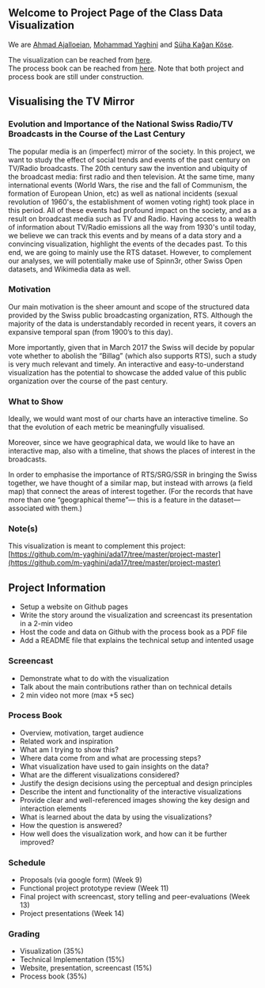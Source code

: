 ## Welcome to Project Page of the Class Data Visualization

We are [Ahmad Ajalloeian](https://github.com/#), [Mohammad Yaghini](https://github.com/m-yaghini) and [Süha Kağan Köse](https://github.com/skagankose).


The visualization can be reached from [here](/dv_fall_2017/visual).\
The process book can be reached from [here](/dv_fall_2017/book).
Note that both project and process book are still under construction.

## Visualising the TV Mirror
### Evolution and Importance of the National Swiss Radio/TV Broadcasts in the Course of the Last Century

The popular media is an (imperfect) mirror of the society. In this project, we want to study the effect of social trends and events of the past century on TV/Radio broadcasts. The 20th century saw the invention and ubiquity of the broadcast media: first radio and then television. At the same time, many international events (World Wars, the rise and the fall of Communism, the formation of European Union, etc) as well as national incidents (sexual revolution of 1960's, the establishment of women voting right) took place in this period. All of these events had profound impact on the society, and as a result on broadcast media such as TV and Radio. Having access to a wealth of information about TV/Radio emissions all the way from 1930's until today, we believe we can track this events and by means of a data story and a convincing visualization, highlight the events of the decades past. To this end, we are going to mainly use the RTS dataset. However, to complement our analyses, we will potentially make use of Spinn3r, other Swiss Open datasets, and Wikimedia data as well.

### Motivation
Our main motivation is the sheer amount and scope of the structured data provided by the Swiss public broadcasting organization, RTS.  Although the majority of the data is understandably recorded in recent years, it covers an expansive temporal span (from 1900’s to this day).

More importantly, given that in March 2017 the Swiss will decide by popular vote whether to abolish the “Billag” (which also supports RTS), such a study is very much relevant and timely. An interactive and easy-to-understand visualization has the potential to showcase the added value of this public organization over the course of the past century.


### What to Show
Ideally, we would want most of our charts have an interactive timeline. So that the evolution of each metric be meaningfully visualised.    

Moreover, since we have geographical data, we would like to have an interactive map, also with a timeline, that shows the places of interest in the broadcasts.

In order to emphasise the importance of RTS/SRG/SSR in bringing the Swiss together, we have thought of a similar map, but instead with arrows (a field map) that connect the areas of interest together. (For the records that have  more than one “geographical theme”— this is a feature in the dataset—  associated with them.)


### Note(s)
This visualization is meant to complement this project: [https://github.com/m-yaghini/ada17/tree/master/project-master](https://github.com/m-yaghini/ada17/tree/master/project-master)

## Project Information

- Setup a website on Github pages
- Write the story around the visualization and screencast its presentation in a 2-min video
- Host the code and data on Github with the process book as a PDF file
- Add a README file that explains the technical setup and intented usage

### Screencast
- Demonstrate what to do with the visualization
- Talk about the main contributions rather than on technical details
- 2 min video not more (max +5 sec)

### Process Book
- Overview, motivation, target audience
- Related work and inspiration
- What am I trying to show this?
- Where data come from and what are processing steps?
- What visualization have used to gain insights on the data?
- What are the different visualizations considered?
- Justify the design decisions using the perceptual and design principles
- Describe the intent and functionality of the interactive visualizations
- Provide clear and well-referenced images showing the key design and interaction elements
- What is learned about the data by using the visualizations?
- How the question is answered?
- How well does the visualization work, and how can it be further improved?


### Schedule
- Proposals (via google form) (Week 9)
- Functional project prototype review (Week 11)
- Final project with screencast, story telling and peer-evaluations (Week 13)
- Project presentations (Week 14)

### Grading
- Visualization (35%)
- Technical Implementation (15%)
- Website, presentation, screencast (15%)
- Process book (35%)
